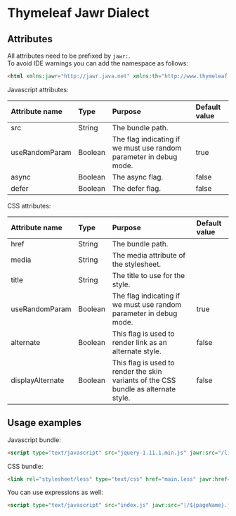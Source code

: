 Thymeleaf Jawr Dialect
======================

Attributes
----------

All attributes need to be prefixed by `jawr:`.<br />
To avoid IDE warnings you can add the namespace as follows:
```html
<html xmlns:jawr="http://jawr.java.net" xmlns:th="http://www.thymeleaf.org"></html>
```

Javascript attributes:

| Attribute name | Type    | Purpose                                                            | Default value |
| :------------- | :------ | :----------------------------------------------------------------- | :------------ |
| src            | String  | The bundle path.                                                   |               |
| useRandomParam | Boolean | The flag indicating if we must use random parameter in debug mode. | true          |
| async          | Boolean | The async flag.                                                    | false         |
| defer          | Boolean | The defer flag.                                                    | false         |

CSS attributes:

| Attribute name   | Type    | Purpose                                                                             | Default value |
| :--------------- | :------ | :---------------------------------------------------------------------------------- | :------------ |
| href             | String  | The bundle path.                                                                    |               |
| media            | String  | The media attribute of the stylesheet.                                              |               |
| title            | String  | The title to use for the style.                                                     |               |
| useRandomParam   | Boolean | The flag indicating if we must use random parameter in debug mode.                  | true          |
| alternate        | Boolean | This flag is used to render link as an alternate style.                             | false         |
| displayAlternate | Boolean | This flag is used to render the skin variants of the CSS bundle as alternate style. | false         |

Usage examples
--------------

Javascript bundle:
```html
<script type="text/javascript" src="jquery-1.11.1.min.js" jawr:src="/lib.js"></script>
```

CSS bundle:
```html
<link rel="stylesheet/less" type="text/css" href="main.less" jawr:href="/all.css" />
```

You can use expressions as well:
```html
<script type="text/javascript" src="index.js" jawr:src="|/${pageName}.js|"></script>
```